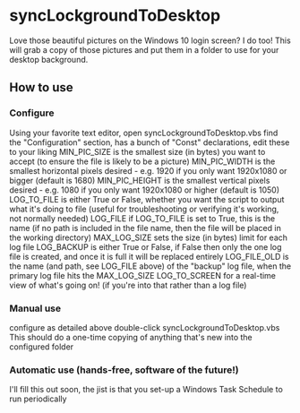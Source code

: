 # syncLockgroundToDesktop
Love those beautiful pictures on the Windows 10 login screen? I do too! This will grab a copy of those pictures and put them in a folder to use for your desktop background.


## How to use

### Configure
Using your favorite text editor, open syncLockgroundToDesktop.vbs
find the "Configuration" section, has a bunch of "Const" declarations, edit these to your liking
MIN_PIC_SIZE is the smallest size (in bytes) you want to accept (to ensure the file is likely to be a picture)
MIN_PIC_WIDTH is the smallest horizontal pixels desired - e.g. 1920 if you only want 1920x1080 or bigger (default is 1680)
MIN_PIC_HEIGHT is the smallest vertical pixels desired - e.g. 1080 if you only want 1920x1080 or higher (default is 1050)
LOG_TO_FILE is either True or False, whether you want the script to output what it's doing to file (useful for troubleshooting or verifying it's working, not normally needed)
LOG_FILE if LOG_TO_FILE is set to True, this is the name (if no path is included in the file name, then the file will be placed in the working directory)
MAX_LOG_SIZE sets the size (in bytes) limit for each log file
LOG_BACKUP is either True or False, if False then only the one log file is created, and once it is full it will be replaced entirely
LOG_FILE_OLD is the name (and path, see LOG_FILE above) of the "backup" log file, when the primary log file hits the MAX_LOG_SIZE
LOG_TO_SCREEN for a real-time view of what's going on! (if you're into that rather than a log file)

### Manual use
configure as detailed above
double-click syncLockgroundToDesktop.vbs
This should do a one-time copying of anything that's new into the configured folder


### Automatic use (hands-free, software of the future!)
I'll fill this out soon, the jist is that you set-up a Windows Task Schedule to run periodically